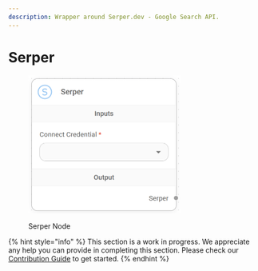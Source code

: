 ```yaml
---
description: Wrapper around Serper.dev - Google Search API.
---
```


# Serper

<figure><img src="/assets/image (11) (1) (1) (2).png" alt="" width="305"><figcaption><p>Serper Node</p></figcaption></figure>

{% hint style="info" %}
This section is a work in progress. We appreciate any help you can provide in completing this section. Please check our [Contribution Guide](broken-reference) to get started.
{% endhint %}

